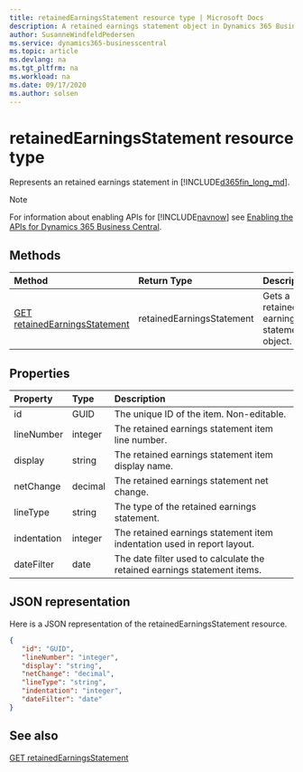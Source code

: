 ```yaml
---
title: retainedEarningsStatement resource type | Microsoft Docs
description: A retained earnings statement object in Dynamics 365 Business Central.
author: SusanneWindfeldPedersen
ms.service: dynamics365-businesscentral
ms.topic: article
ms.devlang: na
ms.tgt_pltfrm: na
ms.workload: na
ms.date: 09/17/2020
ms.author: solsen
---
```


# retainedEarningsStatement resource type
Represents an retained earnings statement in [!INCLUDE[d365fin_long_md](../../includes/d365fin_long_md.md)].

> [!NOTE]  
> For information about enabling APIs for [!INCLUDE[navnow](../../includes/navnow_md.md)] see [Enabling the APIs for Dynamics 365 Business Central](../enabling-apis-for-dynamics-nav.md).

## Methods
| Method | Return Type|Description |
|:--------------------|:-----------|:-------------------------|
|[GET retainedEarningsStatement](../api/dynamics_retainedEarningsStatement_Get.md)|retainedEarningsStatement|Gets a retained earnings statement object.|






## Properties

| Property           | Type   |Description     |
|:-------------------|:-------|:---------------|
|id|GUID|The unique ID of the item. Non-editable.|
|lineNumber|integer|The retained earnings statement item line number.|
|display|string|The retained earnings statement item display name.|
|netChange|decimal|The retained earnings statement net change. |
|lineType|string|The type of the retained earnings statement.|
|indentation|integer|The retained earnings statement item indentation used in report layout.|
|dateFilter|date|The date filter used to calculate the retained earnings statement items.|


## JSON representation

Here is a JSON representation of the retainedEarningsStatement resource.


```json
{
   "id": "GUID",
   "lineNumber": "integer",
   "display": "string",
   "netChange": "decimal",
   "lineType": "string",
   "indentation": "integer",
   "dateFilter": "date"
}
```
## See also

[GET retainedEarningsStatement](../api/dynamics_retainedEarningsStatement_Get.md)

